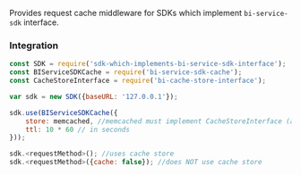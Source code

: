 
Provides request cache middleware for SDKs which implement `bi-service-sdk` interface.

### Integration

```javascript
const SDK = require('sdk-which-implements-bi-service-sdk-interface');
const BIServiceSDKCache = require('bi-service-sdk-cache');
const CacheStoreInterface = require('bi-cache-store-interface');

var sdk = new SDK({baseURL: '127.0.0.1'});

sdk.use(BIServiceSDKCache({
    store: memcached, //memcached must implement CacheStoreInterface (and be instanceof CacheStoreInterface)
    ttl: 10 * 60 // in seconds
}));

sdk.<requestMethod>(); //uses cache store
sdk.<requestMethod>({cache: false}); //does NOT use cache store
```
